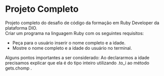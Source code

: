 # Projeto Completo
Projeto completo do desafio de código da formação em Ruby Developer da plataforma DIO.  
Criar um programa na linguagem Ruby com os seguintes requisitos:
  * Peça para o usuário inserir o nome completo e a idade.
  * Mostre o nome completo e a idade do usuário no terminal.

Alguns pontos importantes a ser considerado: Ao declararmos a idade precisamos explicar que ela é do tipo inteiro utilizando .to_i ao método gets.chomp .
